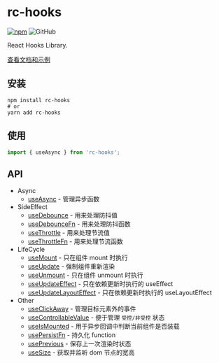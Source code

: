 # rc-hooks

[![npm][npm]][npm-url]
![GitHub](https://img.shields.io/github/license/doly-dev/rc-hooks.svg)

React Hooks Library.

[查看文档和示例][site]

## 安装

```shell
npm install rc-hooks
# or
yarn add rc-hooks
```

## 使用

```javascript
import { useAsync } from 'rc-hooks';
```

## API

- Async
  - [useAsync] - 管理异步函数
- SideEffect
  - [useDebounce] - 用来处理防抖值
  - [useDebounceFn] - 用来处理防抖函数
  - [useThrottle] - 用来处理节流值
  - [useThrottleFn] - 用来处理节流函数
- LifeCycle
  - [useMount] - 只在组件 mount 时执行
  - [useUpdate] - 强制组件重新渲染
  - [useUnmount] - 只在组件 unmount 时执行
  - [useUpdateEffect] - 只在依赖更新时执行的 useEffect
  - [useUpdateLayoutEffect] - 只在依赖更新时执行的 useLayoutEffect
- Other
  - [useClickAway] - 管理目标元素外的事件
  - [useControllableValue] - 便于管理 `受控/非受控` 状态
  - [useIsMounted] - 用于异步回调中判断当前组件是否装载
  - [usePersistFn] - 持久化 function
  - [usePrevious] - 保存上一次渲染时状态
  - [useSize] - 获取并监听 dom 节点的宽高

[site]: https://doly-dev.github.io/rc-hooks/latest/index.html
[useasync]: https://doly-dev.github.io/rc-hooks/latest/index.html#/async/use-async
[usedebounce]: https://doly-dev.github.io/rc-hooks/latest/index.html#/side-effect/use-debounce
[usethrottle]: https://doly-dev.github.io/rc-hooks/latest/index.html#/side-effect/use-throttle
[usedebouncefn]: https://doly-dev.github.io/rc-hooks/latest/index.html#/side-effect/use-debounce-fn
[usethrottlefn]: https://doly-dev.github.io/rc-hooks/latest/index.html#/side-effect/use-throttle-fn
[usemount]: https://doly-dev.github.io/rc-hooks/latest/index.html#/life-cycle/use-mount
[useupdate]: https://doly-dev.github.io/rc-hooks/latest/index.html#/life-cycle/use-update
[useunmount]: https://doly-dev.github.io/rc-hooks/latest/index.html#/life-cycle/use-unmount
[useupdateeffect]: https://doly-dev.github.io/rc-hooks/latest/index.html#/life-cycle/use-update-effect
[useupdatelayouteffect]: https://doly-dev.github.io/rc-hooks/latest/index.html#/life-cycle/use-update-layout-effect
[useprevious]: https://doly-dev.github.io/rc-hooks/latest/index.html#/other/use-previous
[usepersistfn]: https://doly-dev.github.io/rc-hooks/latest/index.html#/other/use-persist-fn
[useclickaway]: https://doly-dev.github.io/rc-hooks/latest/index.html#/other/use-click-away
[usesize]: https://doly-dev.github.io/rc-hooks/latest/index.html#/other/use-size
[usecontrollablevalue]: https://doly-dev.github.io/rc-hooks/latest/index.html#/other/use-controllable-value
[useIsMounted]: https://doly-dev.github.io/rc-hooks/latest/index.html#/other/use-is-mounted
[npm]: https://img.shields.io/npm/v/rc-hooks.svg
[npm-url]: https://npmjs.com/package/rc-hooks
